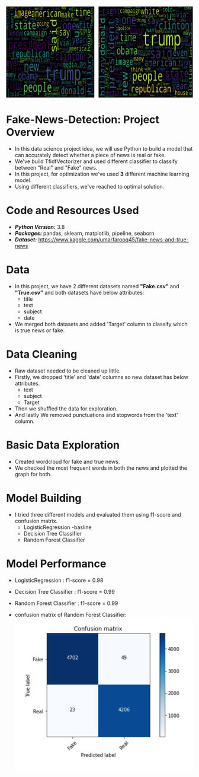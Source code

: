 ![](https://github.com/PrachiPatel15/Fake-News-Detection/blob/main/wordcloud.png)

# Fake-News-Detection: Project Overview
- In this data science project idea, we will use Python to build a model that can accurately detect whether a piece of news is real or fake.
- We've build TfidfVectorizer and used different classifier to classify between "Real" and "Fake" news.
- In this project, for optimization we've used __3__ different machine learning model.
- Using different classifiers, we've reached to optimal solution.

# Code and Resources Used
- ***Python Version:*** 3.8
- ***Packages:*** pandas, sklearn, matplotlib, pipeline, seaborn
- ***Dataset:*** https://www.kaggle.com/umarfarooq45/fake-news-and-true-news

# Data
- In this project, we have 2 different datasets named __"Fake.csv"__ and __"True.csv"__ and both datasets have below attributes:
  - title
  - text
  - subject
  - date
 - We merged both datasets and added 'Target' column to classify which is true news or fake.

# Data Cleaning
- Raw dataset needed to be cleaned up little.
- Firstly, we dropped 'title' and 'date' columns so new dataset has below attributes.
  - text
  - subject
  - Target
- Then we shuffled the data for exploration.
- And lastly We removed punctuations and stopwords from the 'text' column.

# Basic Data Exploration
- Created wordcloud for fake and true news.
- We checked the most frequent words in both the news and plotted the graph for both.

# Model Building
- I tried three different models and  evaluated them using f1-score and confusion matrix.
  - LogisticRegression -basline
  - Decision Tree Classifier
  - Random Forest Classifier

# Model Performance
- LogisticRegression : f1-score = 0.98
- Decision Tree Classifier : f1-score = 0.99
- Random Forest Classifier : f1-score = 0.99

- confusion matrix of Random Forest Classifier:
![](https://github.com/PrachiPatel15/Fake-News-Detection/blob/main/confusion(RF).png)

